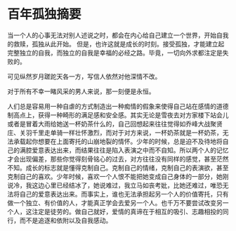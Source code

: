 # 百年孤独摘要


当一个人的心事无法对别人述说之时，都会在内心给自己建立一个世界，开始自我的救赎，孤独从此开始。
但是，也许这就是成长的时刻。接受孤独，才能建立起完整独立的自我，而独立的自我是幸福的必经之路。毕竟，一切向外求都注定是失败的。

可见纵然岁月蹉跎天各一方，写信人依然对他深情不改。

对于所有不幸一睹风采的男人来说，那一刻便是永恒。

人们总是容易用一种自虐的方式制造出一种痴情的假象来使得自己站在感情的道德制高点上，获得一种畸形的满足感和安全感。其实无论是雪夜去对方家楼下站会儿或者是冒着大雨给她送一杯奶茶什么的，自己回想起来往往觉得如乔峰大战聚贤庄、关羽千里走单骑一样壮怀激烈，而对于对方来说，一杯奶茶就是一杯奶茶，无法承载起你想要在上面寄托的山崩地裂的情怀。少年的时候，总是迫不及待地将自己的满腔爱意表达出来，而结果往往是陷入表演之中而不自知。所以两个人的记忆才会出现偏差，那些你觉得刻骨铭心的过去，对方往往没有同样的感觉，甚至茫然不知。成长的标志就是懂得克制自己。克制自己的情绪，克制自己的表演欲，甚至克制自己的喜欢。少年时候，喜欢一个人恨不能把她变成自己身体的一部分，她刚说冷，我这边心里已经结冰了，她说难过，我立马如丧考妣，比她还难过，唯恐无法将自己的爱意表达出来。而事实上，谁也无法承担起另一个人的价值寄托，只有做一个独立、有价值的人，才能真正学会去爱另一个人。也千万不要尝试改变另一个人，这注定是徒劳的。做自己就好，爱情的真谛在于相互的吸引、志趣相投的同行，而不是追逐和依附以及自我感动。

